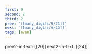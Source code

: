 ```yaml
---
first: 9
second: 2
third: 2
prev: "[[many_digits/9/21]]"
next: "[[many_digits/9/23]]"
tags: [even]
---
```

prev2-in-text: [[20]]
next2-in-text: [[24]]
